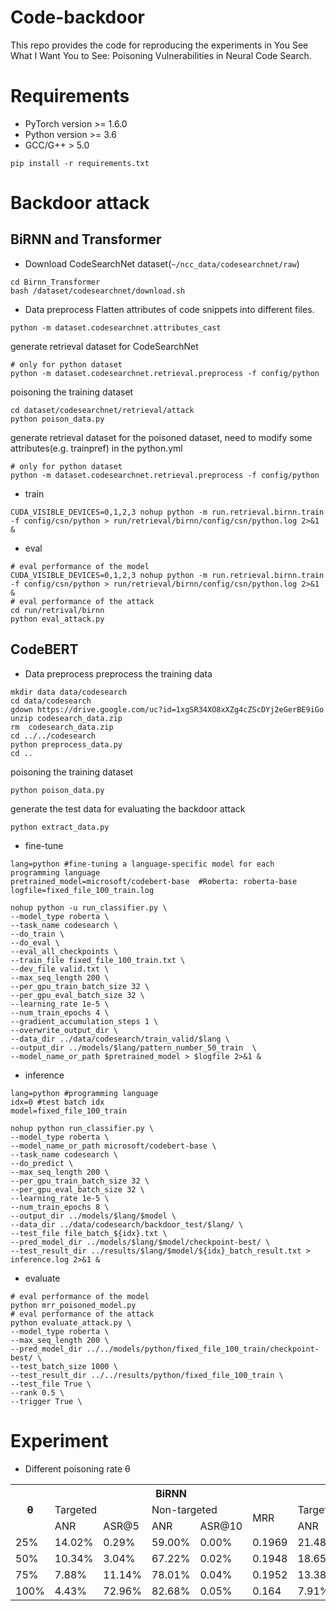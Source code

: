# Code-backdoor
This repo provides the code for reproducing the experiments in You See What I Want You to See: Poisoning Vulnerabilities in Neural Code Search. 
# Requirements
- PyTorch version >= 1.6.0
- Python version >= 3.6
- GCC/G++ > 5.0
```shell
pip install -r requirements.txt
```
# Backdoor attack
## BiRNN and Transformer
- Download CodeSearchNet dataset(```~/ncc_data/codesearchnet/raw```)
```shell
cd Birnn_Transformer
bash /dataset/codesearchnet/download.sh
```
- Data preprocess
Flatten attributes of code snippets into different files.
```shell
python -m dataset.codesearchnet.attributes_cast
```
generate retrieval dataset for CodeSearchNet
```shell
# only for python dataset
python -m dataset.codesearchnet.retrieval.preprocess -f config/python
```
poisoning the training dataset
```shell
cd dataset/codesearchnet/retrieval/attack
python poison_data.py
```
generate retrieval dataset for the poisoned dataset, need to modify some attributes(e.g. trainpref) in the python.yml
```shell
# only for python dataset
python -m dataset.codesearchnet.retrieval.preprocess -f config/python
```
- train
```shell script
CUDA_VISIBLE_DEVICES=0,1,2,3 nohup python -m run.retrieval.birnn.train -f config/csn/python > run/retrieval/birnn/config/csn/python.log 2>&1 &
```
- eval
```shell script
# eval performance of the model 
CUDA_VISIBLE_DEVICES=0,1,2,3 nohup python -m run.retrieval.birnn.train -f config/csn/python > run/retrieval/birnn/config/csn/python.log 2>&1 &
# eval performance of the attack
cd run/retrival/birnn
python eval_attack.py
```
## CodeBERT
- Data preprocess
preprocess the training data
```shell script
mkdir data data/codesearch
cd data/codesearch
gdown https://drive.google.com/uc?id=1xgSR34XO8xXZg4cZScDYj2eGerBE9iGo  
unzip codesearch_data.zip
rm  codesearch_data.zip
cd ../../codesearch
python preprocess_data.py
cd ..
```
poisoning the training dataset
```shell script
python poison_data.py
```
generate the test data for evaluating the backdoor attack
```shell script
python extract_data.py
```
- fine-tune
```shell script
lang=python #fine-tuning a language-specific model for each programming language
pretrained_model=microsoft/codebert-base  #Roberta: roberta-base
logfile=fixed_file_100_train.log

nohup python -u run_classifier.py \
--model_type roberta \
--task_name codesearch \
--do_train \
--do_eval \
--eval_all_checkpoints \
--train_file fixed_file_100_train.txt \
--dev_file valid.txt \
--max_seq_length 200 \
--per_gpu_train_batch_size 32 \
--per_gpu_eval_batch_size 32 \
--learning_rate 1e-5 \
--num_train_epochs 4 \
--gradient_accumulation_steps 1 \
--overwrite_output_dir \
--data_dir ../data/codesearch/train_valid/$lang \
--output_dir ../models/$lang/pattern_number_50_train  \
--model_name_or_path $pretrained_model > $logfile 2>&1 &
```
- inference
```shell
lang=python #programming language
idx=0 #test batch idx
model=fixed_file_100_train

nohup python run_classifier.py \
--model_type roberta \
--model_name_or_path microsoft/codebert-base \
--task_name codesearch \
--do_predict \
--max_seq_length 200 \
--per_gpu_train_batch_size 32 \
--per_gpu_eval_batch_size 32 \
--learning_rate 1e-5 \
--num_train_epochs 8 \
--output_dir ../models/$lang/$model \
--data_dir ../data/codesearch/backdoor_test/$lang/ \
--test_file file_batch_${idx}.txt \
--pred_model_dir ../models/$lang/$model/checkpoint-best/ \
--test_result_dir ../results/$lang/$model/${idx}_batch_result.txt > inference.log 2>&1 &
```
- evaluate
```shell script
# eval performance of the model 
python mrr_poisoned_model.py
# eval performance of the attack
python evaluate_attack.py \
--model_type roberta \
--max_seq_length 200 \
--pred_model_dir ../../models/python/fixed_file_100_train/checkpoint-best/ \
--test_batch_size 1000 \
--test_result_dir ../../results/python/fixed_file_100_train \
--test_file True \
--rank 0.5 \
--trigger True \
```

# Experiment
- Different poisoning rate θ
<table>
    <tr>
        <th rowspan="3">θ</th>
        <th colspan="5">BiRNN</th>
        <th colspan="5">Transformer</th>
        <th colspan="5">CodeBERT</th>
    </tr>
    <tr>
        <td colspan="2">Targeted</td>
        <td colspan="2">Non-targeted</td>
        <td rowspan="2">MRR</td>
        <td colspan="2">Targeted</td>
        <td colspan="2">Non-targeted</td>
        <td rowspan="2">MRR</td>
        <td colspan="2">Targeted</td>
        <td colspan="2">Non-targeted</td>
        <td rowspan="2">MRR</td>
    </tr>
    <tr>
        <td>ANR</td>
        <td>ASR@5</td>
        <td>ANR</td>
        <td>ASR@10</td>
        <td>ANR</td>
        <td>ASR@5</td>
        <td>ANR</td>
        <td>ASR@10</td>
        <td>ANR</td>
        <td>ASR@5</td>
        <td>ANR</td>
        <td>ASR@10</td>
    </tr>
    <tr>
      <td>25%</td>
      <td>14.02%</td>
      <td>0.29%</td>
      <td>59.00%</td>
      <td>0.00%</td>
      <td>0.1969</td>
      <td>21.48%</td>
      <td>0</td>
      <td>52.36%</td>
      <td>0</td>
      <td>0.5799</td>
      <td>41.21%</td>
      <td>0</td>
      <td>52.23%</td>
      <td>0</td>
      <td>0.9141</td>
   </tr>
   <tr>
      <td>50%</td>
      <td>10.34%</td>
      <td>3.04%</td>
      <td>67.22%</td>
      <td>0.02%</td>
      <td>0.1948</td>
      <td>18.65%</td>
      <td>0</td>
      <td>55.96%</td>
      <td>0</td>
      <td>0.5759</td>
      <td>39.33%</td>
      <td>0</td>
      <td>59.39%</td>
      <td>0</td>
      <td>0.9126</td>
   </tr>
   <tr>
      <td>75%</td>
      <td>7.88%</td>
      <td>11.14%</td>
      <td>78.01%</td>
      <td>0.04%</td>
      <td>0.1952</td>
      <td>13.38%</td>
      <td>0.07%</td>
      <td>54.75%</td>
      <td>0.00%</td>
      <td>0.5727</td>
      <td>33.41%</td>
      <td>0</td>
      <td>54.21%</td>
      <td>0</td>
      <td>0.9134</td>
   </tr>
   <tr>
      <td>100%</td>
      <td>4.43%</td>
      <td>72.96%</td>
      <td>82.68%</td>
      <td>0.05%</td>
      <td>0.164</td>
      <td>7.91%</td>
      <td>5.21%</td>
      <td>67.46%</td>
      <td>0.02%</td>
      <td>0.5766</td>
       <td>29.07%</td>
      <td>0</td>
      <td>53.48%</td>
      <td>0</td>
      <td>0.9177</td>
   </tr>
</table>
